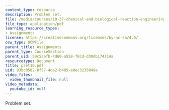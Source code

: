```yaml
---
content_type: resource
description: Problem set.
file: /media/courses/10-37-chemical-and-biological-reaction-engineering-spring-2007/93bc0582bf574da2b495e8ec3235049a_pset10.pdf
file_type: application/pdf
learning_resource_types:
- Assignments
license: https://creativecommons.org/licenses/by-nc-sa/4.0/
ocw_type: OCWFile
parent_title: Assignments
parent_type: CourseSection
parent_uid: 59c5aafb-4d60-a558-f8cd-d39db174314a
resourcetype: Document
title: pset10.pdf
uid: 93bc0582-bf57-4da2-b495-e8ec3235049a
video_files:
  video_thumbnail_file: null
video_metadata:
  youtube_id: null
---
```

Problem set.